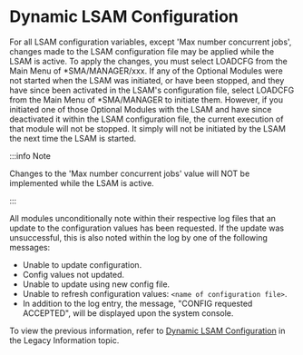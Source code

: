 # Dynamic LSAM Configuration

For all LSAM configuration variables, except 'Max number concurrent jobs', changes made to the LSAM configuration file may be applied while the LSAM is active. To apply the changes, you must select LOADCFG from the Main Menu of \*SMA/MANAGER/xxx. If any of the Optional Modules were not started when the LSAM was initiated, or have been stopped, and they have since been activated in the LSAM's configuration file, select LOADCFG from the Main Menu of \*SMA/MANAGER to initiate them. However, if you initiated one of those Optional Modules with the LSAM and have since deactivated it within the LSAM configuration file, the current execution of that module will not be stopped. It simply will not be initiated by the LSAM the next time the LSAM is started.

:::info Note

Changes to the 'Max number concurrent jobs' value will NOT be implemented while the LSAM is active.

:::

All modules unconditionally note within their respective log files that an update to the configuration values has been requested. If the update was unsuccessful, this is also noted within the log by one of the following messages:

* Unable to update configuration.
* Config values not updated.
* Unable to update using new config file.
* Unable to refresh configuration values: ```<name of configuration file>```.
* In addition to the log entry, the message, "CONFIG requested ACCEPTED", will be displayed upon the system console.

To view the previous information, refer to [Dynamic LSAM Configuration](../../reference-information/legacy#dynamic-lsam-configuration) in the Legacy Information topic.